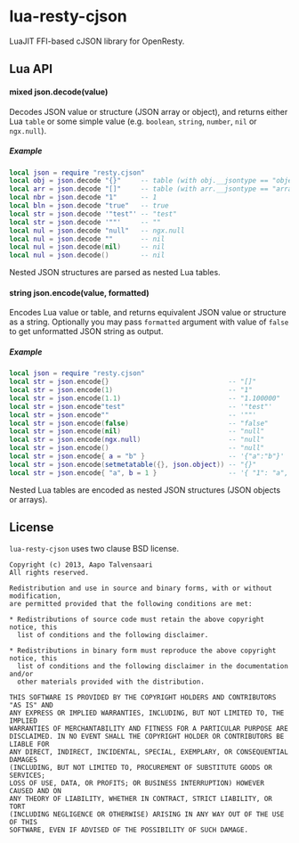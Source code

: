 # lua-resty-cjson

LuaJIT FFI-based cJSON library for OpenResty.

## Lua API
#### mixed json.decode(value)

Decodes JSON value or structure (JSON array or object), and returns either Lua `table` or some simple value (e.g. `boolean`, `string`, `number`, `nil` or `ngx.null`).

##### Example

```lua
local json = require "resty.cjson"
local obj = json.decode "{}"     -- table (with obj.__jsontype == "object")
local arr = json.decode "[]"     -- table (with arr.__jsontype == "array")
local nbr = json.decode "1"      -- 1
local bln = json.decode "true"   -- true
local str = json.decode '"test"' -- "test"
local str = json.decode '""'     -- ""
local nul = json.decode "null"   -- ngx.null
local nul = json.decode ""       -- nil
local nul = json.decode(nil)     -- nil
local nul = json.decode()        -- nil
```

Nested JSON structures are parsed as nested Lua tables.

#### string json.encode(value, formatted)

Encodes Lua value or table, and returns equivalent JSON value or structure as a string. Optionally you may pass `formatted` argument with value of `false` to get unformatted JSON string as output.

##### Example

```lua
local json = require "resty.cjson"
local str = json.encode{}                              -- "[]"
local str = json.encode(1)                             -- "1"
local str = json.encode(1.1)                           -- "1.100000"
local str = json.encode"test"                          -- '"test"'
local str = json.encode""                              -- '""'
local str = json.encode(false)                         -- "false"
local str = json.encode(nil)                           -- "null"
local str = json.encode(ngx.null)                      -- "null"
local str = json.encode()                              -- "null"
local str = json.encode{ a = "b" }                     -- '{"a":"b"}'
local str = json.encode(setmetatable({}, json.object)) -- "{}"
local str = json.encode{ "a", b = 1 }                  -- '{ "1": "a", "b": 1 }'

```

Nested Lua tables are encoded as nested JSON structures (JSON objects or arrays).

## License

`lua-resty-cjson` uses two clause BSD license.

```
Copyright (c) 2013, Aapo Talvensaari
All rights reserved.

Redistribution and use in source and binary forms, with or without modification,
are permitted provided that the following conditions are met:

* Redistributions of source code must retain the above copyright notice, this
  list of conditions and the following disclaimer.

* Redistributions in binary form must reproduce the above copyright notice, this
  list of conditions and the following disclaimer in the documentation and/or
  other materials provided with the distribution.

THIS SOFTWARE IS PROVIDED BY THE COPYRIGHT HOLDERS AND CONTRIBUTORS "AS IS" AND
ANY EXPRESS OR IMPLIED WARRANTIES, INCLUDING, BUT NOT LIMITED TO, THE IMPLIED
WARRANTIES OF MERCHANTABILITY AND FITNESS FOR A PARTICULAR PURPOSE ARE
DISCLAIMED. IN NO EVENT SHALL THE COPYRIGHT HOLDER OR CONTRIBUTORS BE LIABLE FOR
ANY DIRECT, INDIRECT, INCIDENTAL, SPECIAL, EXEMPLARY, OR CONSEQUENTIAL DAMAGES
(INCLUDING, BUT NOT LIMITED TO, PROCUREMENT OF SUBSTITUTE GOODS OR SERVICES;
LOSS OF USE, DATA, OR PROFITS; OR BUSINESS INTERRUPTION) HOWEVER CAUSED AND ON
ANY THEORY OF LIABILITY, WHETHER IN CONTRACT, STRICT LIABILITY, OR TORT
(INCLUDING NEGLIGENCE OR OTHERWISE) ARISING IN ANY WAY OUT OF THE USE OF THIS
SOFTWARE, EVEN IF ADVISED OF THE POSSIBILITY OF SUCH DAMAGE.
```
